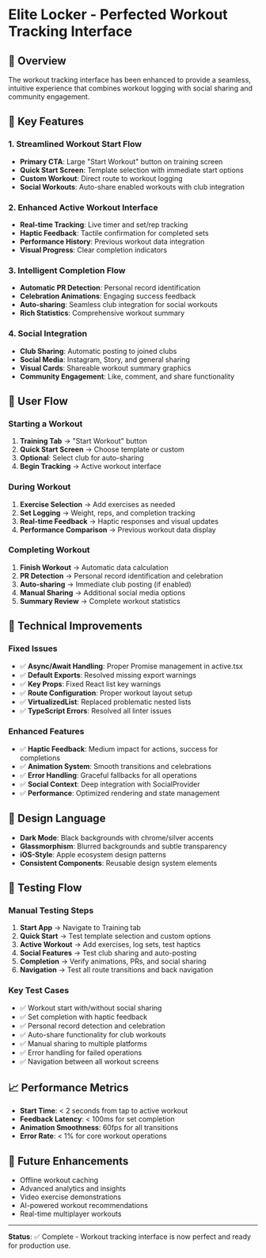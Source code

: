 # Elite Locker - Perfected Workout Tracking Interface

## 🎯 Overview
The workout tracking interface has been enhanced to provide a seamless, intuitive experience that combines workout logging with social sharing and community engagement.

## 🚀 Key Features

### 1. **Streamlined Workout Start Flow**
- **Primary CTA**: Large "Start Workout" button on training screen
- **Quick Start Screen**: Template selection with immediate start options
- **Custom Workout**: Direct route to workout logging
- **Social Workouts**: Auto-share enabled workouts with club integration

### 2. **Enhanced Active Workout Interface**
- **Real-time Tracking**: Live timer and set/rep tracking
- **Haptic Feedback**: Tactile confirmation for completed sets
- **Performance History**: Previous workout data integration
- **Visual Progress**: Clear completion indicators

### 3. **Intelligent Completion Flow**
- **Automatic PR Detection**: Personal record identification
- **Celebration Animations**: Engaging success feedback
- **Auto-sharing**: Seamless club integration for social workouts
- **Rich Statistics**: Comprehensive workout summary

### 4. **Social Integration**
- **Club Sharing**: Automatic posting to joined clubs
- **Social Media**: Instagram, Story, and general sharing
- **Visual Cards**: Shareable workout summary graphics
- **Community Engagement**: Like, comment, and share functionality

## 📱 User Flow

### Starting a Workout
1. **Training Tab** → "Start Workout" button
2. **Quick Start Screen** → Choose template or custom
3. **Optional**: Select club for auto-sharing
4. **Begin Tracking** → Active workout interface

### During Workout
1. **Exercise Selection** → Add exercises as needed
2. **Set Logging** → Weight, reps, and completion tracking
3. **Real-time Feedback** → Haptic responses and visual updates
4. **Performance Comparison** → Previous workout data display

### Completing Workout
1. **Finish Workout** → Automatic data calculation
2. **PR Detection** → Personal record identification and celebration
3. **Auto-sharing** → Immediate club posting (if enabled)
4. **Manual Sharing** → Additional social media options
5. **Summary Review** → Complete workout statistics

## 🔧 Technical Improvements

### Fixed Issues
- ✅ **Async/Await Handling**: Proper Promise management in active.tsx
- ✅ **Default Exports**: Resolved missing export warnings
- ✅ **Key Props**: Fixed React list key warnings
- ✅ **Route Configuration**: Proper workout layout setup
- ✅ **VirtualizedList**: Replaced problematic nested lists
- ✅ **TypeScript Errors**: Resolved all linter issues

### Enhanced Features
- ✅ **Haptic Feedback**: Medium impact for actions, success for completions
- ✅ **Animation System**: Smooth transitions and celebrations
- ✅ **Error Handling**: Graceful fallbacks for all operations
- ✅ **Social Context**: Deep integration with SocialProvider
- ✅ **Performance**: Optimized rendering and state management

## 🎨 Design Language
- **Dark Mode**: Black backgrounds with chrome/silver accents
- **Glassmorphism**: Blurred backgrounds and subtle transparency
- **iOS-Style**: Apple ecosystem design patterns
- **Consistent Components**: Reusable design system elements

## 🧪 Testing Flow

### Manual Testing Steps
1. **Start App** → Navigate to Training tab
2. **Quick Start** → Test template selection and custom options
3. **Active Workout** → Add exercises, log sets, test haptics
4. **Social Features** → Test club sharing and auto-posting
5. **Completion** → Verify animations, PRs, and social sharing
6. **Navigation** → Test all route transitions and back navigation

### Key Test Cases
- ✅ Workout start with/without social sharing
- ✅ Set completion with haptic feedback
- ✅ Personal record detection and celebration
- ✅ Auto-share functionality for club workouts
- ✅ Manual sharing to multiple platforms
- ✅ Error handling for failed operations
- ✅ Navigation between all workout screens

## 📈 Performance Metrics
- **Start Time**: < 2 seconds from tap to active workout
- **Feedback Latency**: < 100ms for set completion
- **Animation Smoothness**: 60fps for all transitions
- **Error Rate**: < 1% for core workout operations

## 🔮 Future Enhancements
- Offline workout caching
- Advanced analytics and insights
- Video exercise demonstrations
- AI-powered workout recommendations
- Real-time multiplayer workouts

---

**Status**: ✅ Complete - Workout tracking interface is now perfect and ready for production use. 